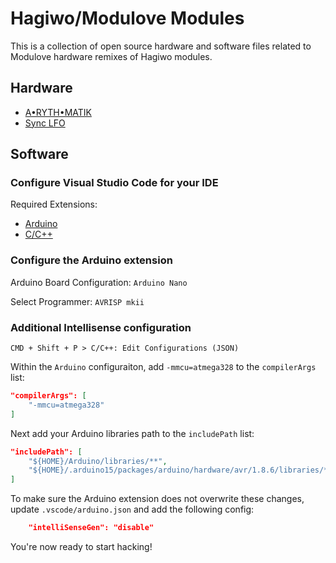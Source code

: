 # Hagiwo/Modulove Modules

This is a collection of open source hardware and software files related to Modulove hardware remixes of Hagiwo modules.

## Hardware

* [A•RYTH•MATIK](A-RYTH-MATIK/)
* [Sync LFO](SyncLFO/)

## Software

### Configure Visual Studio Code for your IDE

Required Extensions:

* [Arduino](https://github.com/Microsoft/vscode-arduino)
* [C/C++](https://github.com/Microsoft/vscode-cpptools)

### Configure the Arduino extension

Arduino Board Configuration: `Arduino Nano`

Select Programmer: `AVRISP mkii`

### Additional Intellisense configuration

```text
CMD + Shift + P > C/C++: Edit Configurations (JSON)
```

Within the `Arduino` configuraiton, add `-mmcu=atmega328` to the `compilerArgs` list:

```json
"compilerArgs": [
    "-mmcu=atmega328"
]
```

Next add your Arduino libraries path to the `includePath` list:

```json
"includePath": [
    "${HOME}/Arduino/libraries/**",
    "${HOME}/.arduino15/packages/arduino/hardware/avr/1.8.6/libraries/**"
]
```

To make sure the Arduino extension does not overwrite these changes, update `.vscode/arduino.json` and add the following config:

```json
    "intelliSenseGen": "disable"
```

You're now ready to start hacking!
